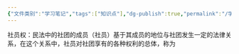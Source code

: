 ```yaml
---
{"文件类别":"学习笔记","tags":["知识点"],"dg-publish":true,"permalink":"/学习笔记studyup/知识点cheese/社员权/","dgPassFrontmatter":true,"noteIcon":"","created":"2024-10-17T09:27:11.504+08:00","updated":"2024-10-17T09:27:39.475+08:00"}
---
```


社员权：民法中的社团的成员（社员）基于其成员的地位与社团发生一定的法律关系，在这个关系中，社员对社团享有的各种权利的总体，称为
